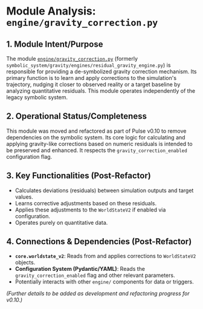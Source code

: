 # Module Analysis: `engine/gravity_correction.py`

## 1. Module Intent/Purpose

The module [`engine/gravity_correction.py`](engine/gravity_correction.py) (formerly `symbolic_system/gravity/engines/residual_gravity_engine.py`) is responsible for providing a de-symbolized gravity correction mechanism. Its primary function is to learn and apply corrections to the simulation's trajectory, nudging it closer to observed reality or a target baseline by analyzing quantitative residuals. This module operates independently of the legacy symbolic system.

## 2. Operational Status/Completeness

This module was moved and refactored as part of Pulse v0.10 to remove dependencies on the symbolic system. Its core logic for calculating and applying gravity-like corrections based on numeric residuals is intended to be preserved and enhanced. It respects the `gravity_correction_enabled` configuration flag.

## 3. Key Functionalities (Post-Refactor)

*   Calculates deviations (residuals) between simulation outputs and target values.
*   Learns corrective adjustments based on these residuals.
*   Applies these adjustments to the `WorldStateV2` if enabled via configuration.
*   Operates purely on quantitative data.

## 4. Connections & Dependencies (Post-Refactor)

*   **`core.worldstate_v2`**: Reads from and applies corrections to `WorldStateV2` objects.
*   **Configuration System (Pydantic/YAML)**: Reads the `gravity_correction_enabled` flag and other relevant parameters.
*   Potentially interacts with other `engine/` components for data or triggers.

*(Further details to be added as development and refactoring progress for v0.10.)*